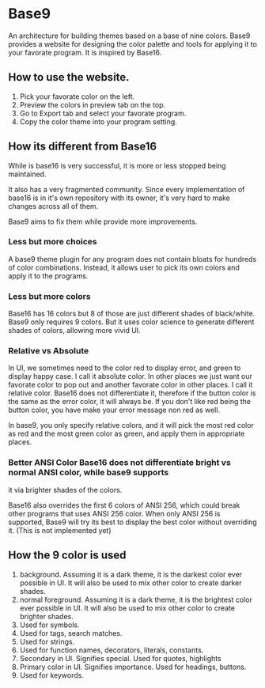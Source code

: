 # Base9

An architecture for building themes based on a base of nine colors.
Base9 provides a website for designing the color palette and tools for applying
it to your favorate program. It is inspired by Base16.

## How to use the website.
1. Pick your favorate color on the left.
2. Preview the colors in preview tab on the top.
3. Go to Export tab and select your favorate program.
4. Copy the color theme into your program setting.

## How its different from Base16

While is base16 is very successful, it is more or less stopped being maintained.

It also has a very fragmented community. Since every implementation of base16
is in it's own repository with its owner, it's very hard to make changes across
all of them.

Base9 aims to fix them while provide more improvements.

### Less but more choices
A base9 theme plugin for any program does not contain bloats for hundreds of
color combinations. Instead, it allows user to pick its own colors and apply
it to the programs.

### Less but more colors
Base16 has 16 colors but 8 of those are just different shades of black/white.
Base9 only requires 9 colors. But it uses color science to generate
different shades of colors, allowing more vivid UI.

### Relative vs Absolute
In UI, we sometimes need to the color red to display error, and green to display
happy case. I call it absolute color.
In other places we just want our favorate color to pop out and another favorate
color in other places. I call it relative color.
Base16 does not differentiate it, therefore if the button color is
the same as the error color, it will always be. If you don't like red being the
button color, you have make your error message non red as well.

In base9, you only specify relative colors, and it will pick the most red color
as red and the most green color as green, and apply them in appropriate places.

### Better ANSI Color Base16 does not differentiate bright vs normal ANSI color, while base9 supports
it via brighter shades of the colors.

Base16 also overrides the first 6 colors of ANSI 256, which could break other
programs that uses ANSI 256 color. When only ANSI 256 is supported, Base9 will
try its best to display the best color without overriding it. (This is not
implemented yet)

## How the 9 color is used

1. background. Assuming it is a dark theme, it is the darkest color ever
possible in UI. It will also be used to mix other color to create darker shades.
2. normal foreground. Assuming it is a dark theme, it is the brightest color ever
possible in UI. It will also be used to mix other color to create brighter shades.
3. Used for symbols.
4. Used for tags, search matches.
5. Used for strings.
6. Used for function names, decorators, literals, constants.
7. Secondary in UI. Signifies special. Used for quotes, highlights
8. Primary color in UI. Signifies importance. Used for headings, buttons.
9. Used for keywords.